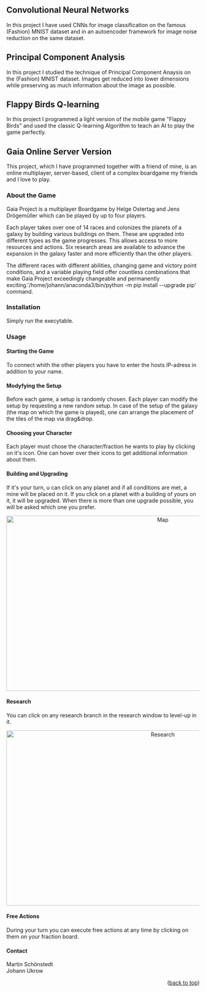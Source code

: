 ## Convolutional Neural Networks

In this project I have used CNNs for image classification on the famous (Fashion) MNIST dataset and in an autoencoder framework for image noise reduction on the same dataset.

## Principal Component Analysis

In this project I studied the technique of Principal Component Anaysis on the (Fashion) MNIST dataset. Images get reduced into lower dimensions while preserving as much information about the image as possible.

## Flappy Birds Q-learning

In this project I programmed a light version of the mobile game "Flappy Birds" and used the classic Q-learning Algorithm to teach an AI to play the game perfectly.

## Gaia Online Server Version

This project, which I have programmed together with a friend of mine, is an online multiplayer, server-based, client of a complex boardgame my friends and I love to play.

### About the Game

Gaia Project is a multiplayer Boardgame by Helge Ostertag and Jens Drögemüller which can be played by up to four players.

Each player takes over one of 14 races and colonizes the planets of a galaxy by building various buildings on them. These are upgraded into different types as the game progresses. This allows access to more resources and actions. Six research areas are available to advance the expansion in the galaxy faster and more efficiently than the other players.

The different races with different abilities, changing game and victory point conditions, and a variable playing field offer countless combinations that make Gaia Project exceedingly changeable and permanently exciting.'/home/johann/anaconda3/bin/python -m pip install --upgrade pip' command.

### Installation

Simply run the execytable.

### Usage

#### Starting the Game

To connect whith the other players you have to enter the hosts IP-adress in addition to your name.

#### Modyfying the Setup

Before each game, a setup is randomly chosen. Each player can modify the setup by requesting a new random setup. In case of the setup of the galaxy (the map on which the game is played), one can arrange the placement of the tiles of the map via drag&drop.

#### Choosing your Character

Each player must chose the character/fraction he wants to play by clicking on it's icon. One can hover over their icons to get additional information about them.


#### Building and Upgrading

If it's your turn, u can click on any planet and if all conditions are met, a mine will be placed on it. If you click on a planet with a building of yours on it, it will be upgraded. When there is more than one upgrade possible, you will be asked which one you prefer.

<div align="center">
    <img src="assets/readme_images/map_filled.png" alt="Map" width="800" height="456">
  </a>
</div>

#### Research

You can click on any research branch in the research window to level-up in it.

<div align="center">
    <img src="assets/readme_images/research-_victory.png" alt="Research" width="800" height="456">
  </a>
</div>

#### Free Actions

During your turn you can execute free actions at any time by clicking on them on your fraction board. 


#### Contact

Martin Schönstedt </br>
Johann Ukrow

<p align="right">(<a href="#top">back to top</a>)</p>
